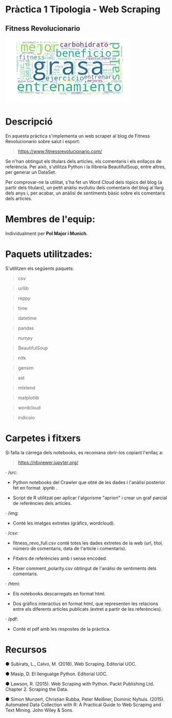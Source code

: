 # Pràctica 1 Tipologia - Web Scraping 

## Fitness Revolucionario
![alt text](https://github.com/polmajor/f_revo/blob/master/img/word_cloud_fitness_revolucionario_complet.png)

# Descripció
En aquesta pràctica s'implementa un web scraper al blog de Fitness Revolucionario sobre salut i esport:

> https://www.fitnessrevolucionario.com/

Se n'han obtingut els titulars dels articles, els comentaris i els enllaços de referència. Per això, s'utilitza Python i la llibreria BeautifulSoup, entre altres, per generar un DataSet. 

Per comprovar-ne la utilitat, s'ha fet un Word Cloud dels tòpics del blog (a partir dels titulars), un petit anàlisi evolutiu dels comentaris del blog al llarg dels anys i, per acabar, un anàlisi de sentiments bàsic sobre els comentaris dels articles.

# Membres de l'equip:
Individualment per **Pol Major i Munich**.

# Paquets utilitzades:
S'utilitzen els següents paquets:

> csv

> urllib

> reppy

> time

> datetime

> pandas

> numpy

> BeautifulSoup

> nltk

> gensim

> ast

> mlxtend

> matplotlib

> wordcloud

> indicoio


# Carpetes i fitxers

Si falla la càrrega dels notebooks, es recomana obrir-los copiant l'enllaç a:

> https://nbviewer.jupyter.org/

· /src:

  - Python notebooks del Crawler que obté de les dades i l'anàlisi posterior fet en format .ipynb .
  
  - Script de R utilitzat per aplicar l'algorisme "apriori" i crear un graf parcial de referències dels articles.
  
· /img:

  - Conté les imatges extretes (gràfics, wordcloud).
  
· /csv:

  - fitness_revo_full.csv conté totes les dades extretes de la web (url, títol, número de comentaris, data de l'article i comentaris).
  
  - Fitxers de referències amb i sense encoded.
  
  - Fitxer comment_polarity.csv obtingut de l'anàlisi de sentiments dels comentaris.
  
· /html:

  - Els notebooks descarregats en format html.
  
  - Dos gràfics interactius en format html, que representen les relacions entre els diferents articles publicats (extret a partir de les referències).

· /pdf:
  
  - Conté el pdf amb les respostes de la pràctica.
  

# Recursos

● Subirats, L., Calvo, M. (2018). Web Scraping. Editorial UOC.

● Masip, D. El llenguatge Python. Editorial UOC.

● Lawson, R. (2015). Web Scraping with Python. Packt Publishing Ltd. Chapter 2. Scraping the Data.

● Simon Munzert, Christian Rubba, Peter Meißner, Dominic Nyhuis. (2015). Automated Data Collection with R: A Practical Guide to Web Scraping and Text Mining. John Wiley & Sons.
